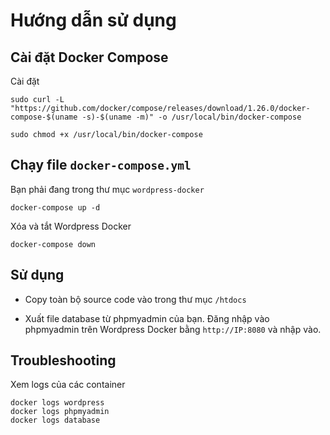 # Hướng dẫn sử dụng

## Cài đặt Docker Compose

Cài đặt
```
sudo curl -L "https://github.com/docker/compose/releases/download/1.26.0/docker-compose-$(uname -s)-$(uname -m)" -o /usr/local/bin/docker-compose

sudo chmod +x /usr/local/bin/docker-compose
```

## Chạy file `docker-compose.yml`

Bạn phải đang trong thư mục `wordpress-docker`

```
docker-compose up -d
```

Xóa và tắt Wordpress Docker

```
docker-compose down
```

## Sử dụng

- Copy toàn bộ source code vào trong thư mục `/htdocs`

- Xuất file database từ phpmyadmin của bạn. Đăng nhập vào phpmyadmin trên Wordpress Docker bằng `http://IP:8080` và nhập vào.

## Troubleshooting

Xem logs của các container

```
docker logs wordpress
docker logs phpmyadmin
docker logs database
```